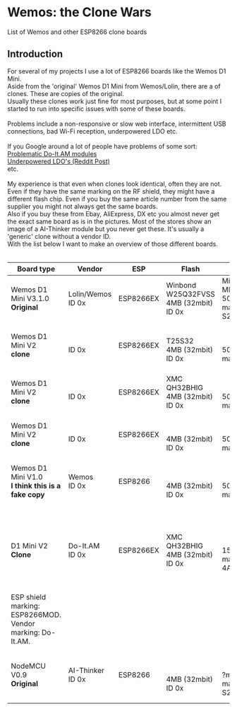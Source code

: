 # Wemos: the Clone Wars
List of Wemos and other ESP8266 clone boards


## Introduction
For several of my projects I use a lot of ESP8266 boards like the Wemos D1 Mini.<br>
Aside from the 'original' Wemos D1 Mini from Wemos/Lolin, there are a  of clones. These are copies of the original.<br>
Usually these clones work just fine for most purposes, but at some point I started to run into specific issues with some of these boards.<br>
<br>
Problems include a non-responsive or slow web interface, intermittent USB connections, bad Wi-Fi reception, underpowered LDO etc.<br>
<br>
If you Google around a lot of people have problems of some sort:<br>
[Problematic Do-It.AM modules](https://geekenargentina.wordpress.com/2019/10/08/esp8266-connectivity-troubleshooting/)<br>
[Underpowered LDO's (Reddit Post)](https://www.reddit.com/r/esp8266/comments/9iizx4/warning_clone_wemos_d1_minis_with_only_150ma_33v/)<br>
etc.<br>
<br>
My experience is that even when clones look identical, often they are not. Even if they have the same marking on the RF shield, they might have a different flash chip. Even if you buy the same article number from the same supplier you might not always get the same boards.<br>
Also if you buy these from Ebay, AliExpress, DX etc you almost never get the exact same board as is in the pictures. Most of the stores show an image of a AI-Thinker module but you never get these. It's usually a 'generic' clone without a vendor ID.
<br>
With the list below I want to make an overview of those different boards.<br>
<br>


Board type | Vendor | ESP | Flash | LDO | Purchased | Remarks | Image
--- | --- | --- | --- | --- | --- | --- | ---
|Wemos D1 Mini V3.1.0<br>**Original**|Lolin/Wemos<br>ID 0x|ESP8266EX|Winbond<br>W25Q32FVSS<br>4MB (32mbit)<br>ID 0x|MicrOne<br>ME6211<br>500mA<br>marking: S2MD|Q2 2019<br>[AliExpress: Lolin offical store](https://lolin.aliexpress.com/store/1331105)|This is the best original Wemos D1 Mini|
|Wemos D1 Mini V2<br>**clone**|<br>ID 0x|ESP8266EX|<br>T25S32<br>4MB (32mbit)<br>ID 0x|<br><br>500mA<br>marking: |Q2 2019<br>AliExpress|ESP shield marking: ESP8266MOD. No vendor marking.|
|Wemos D1 Mini V2<br>**clone**|<br>ID 0x|ESP8266EX|XMC<br>QH32BHIG<br>4MB (32mbit)<br>ID 0x|<br><br>500mA<br>marking: |Q3 2019<br>AliExpress|ESP shield marking: ESP8266MOD. No vendor marking.|
|Wemos D1 Mini V2<br>**clone**|<br>ID 0x|ESP8266EX|<br><br>4MB (32mbit)<br>ID 0x|<br><br>500mA<br>marking: |Q3 2019<br>AliExpress||
|Wemos D1 Mini V1.0<br>**I think this is a fake copy**|Wemos<br>ID 0x|ESP8266|<br><br>4MB (32mbit)<br>ID 0x|<br><br>500mA<br>marking: |Q3 2019<br>AliExpress|ESP shield marking: ESP8266MOD. Vendor marking: Wemos.|
|D1 Mini V2<br>**Clone**|Do-It.AM<br>ID 0x|ESP8266EX|XMC<br>QH32BHIG<br>4MB (32mbit)<br>ID 0x|<br><br>150mA<br>marking: 4ABC|Q1 2019<br>AliExpress|Lots of these are BAD. If the device is unresponsive or slow, throw away or remove a specific cap. [See here](https://geekenargentina.wordpress.com/2019/10/08/esp8266-connectivity-troubleshooting/)<br>
ESP shield marking: ESP8266MOD. Vendor marking: Do-It.AM.|
|NodeMCU V0.9<br>**Original**|AI-Thinker<br>ID 0x|ESP8266|<br><br>4MB (32mbit)<br>ID 0x|<br><br>?mA<br>marking: S2PC|Q4 2018<br>AliExpress|ESP shield marking: ESP8266MOD. Vendor marking: AI-Thinker|
